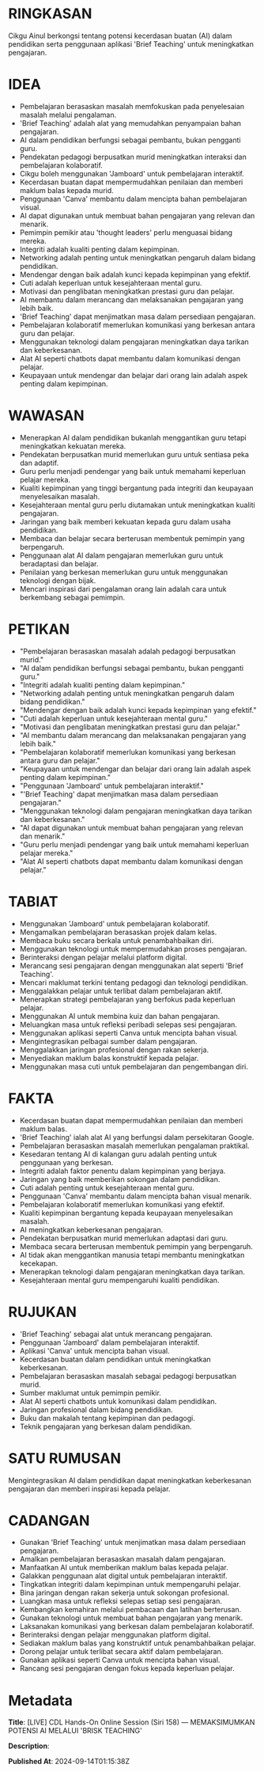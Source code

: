 # RINGKASAN
Cikgu Ainul berkongsi tentang potensi kecerdasan buatan (AI) dalam pendidikan serta penggunaan aplikasi 'Brief Teaching' untuk meningkatkan pengajaran.

# IDEA
- Pembelajaran berasaskan masalah memfokuskan pada penyelesaian masalah melalui pengalaman.
- 'Brief Teaching' adalah alat yang memudahkan penyampaian bahan pengajaran.
- AI dalam pendidikan berfungsi sebagai pembantu, bukan pengganti guru.
- Pendekatan pedagogi berpusatkan murid meningkatkan interaksi dan pembelajaran kolaboratif.
- Cikgu boleh menggunakan 'Jamboard' untuk pembelajaran interaktif.
- Kecerdasan buatan dapat mempermudahkan penilaian dan memberi maklum balas kepada murid.
- Penggunaan 'Canva' membantu dalam mencipta bahan pembelajaran visual.
- AI dapat digunakan untuk membuat bahan pengajaran yang relevan dan menarik.
- Pemimpin pemikir atau 'thought leaders' perlu menguasai bidang mereka.
- Integriti adalah kualiti penting dalam kepimpinan.
- Networking adalah penting untuk meningkatkan pengaruh dalam bidang pendidikan.
- Mendengar dengan baik adalah kunci kepada kepimpinan yang efektif.
- Cuti adalah keperluan untuk kesejahteraan mental guru.
- Motivasi dan penglibatan meningkatkan prestasi guru dan pelajar.
- AI membantu dalam merancang dan melaksanakan pengajaran yang lebih baik.
- 'Brief Teaching' dapat menjimatkan masa dalam persediaan pengajaran.
- Pembelajaran kolaboratif memerlukan komunikasi yang berkesan antara guru dan pelajar.
- Menggunakan teknologi dalam pengajaran meningkatkan daya tarikan dan keberkesanan.
- Alat AI seperti chatbots dapat membantu dalam komunikasi dengan pelajar.
- Keupayaan untuk mendengar dan belajar dari orang lain adalah aspek penting dalam kepimpinan.

# WAWASAN
- Menerapkan AI dalam pendidikan bukanlah menggantikan guru tetapi meningkatkan kekuatan mereka.
- Pendekatan berpusatkan murid memerlukan guru untuk sentiasa peka dan adaptif.
- Guru perlu menjadi pendengar yang baik untuk memahami keperluan pelajar mereka.
- Kualiti kepimpinan yang tinggi bergantung pada integriti dan keupayaan menyelesaikan masalah.
- Kesejahteraan mental guru perlu diutamakan untuk meningkatkan kualiti pengajaran.
- Jaringan yang baik memberi kekuatan kepada guru dalam usaha pendidikan.
- Membaca dan belajar secara berterusan membentuk pemimpin yang berpengaruh.
- Penggunaan alat AI dalam pengajaran memerlukan guru untuk beradaptasi dan belajar.
- Penilaian yang berkesan memerlukan guru untuk menggunakan teknologi dengan bijak.
- Mencari inspirasi dari pengalaman orang lain adalah cara untuk berkembang sebagai pemimpin.

# PETIKAN
- "Pembelajaran berasaskan masalah adalah pedagogi berpusatkan murid."
- "AI dalam pendidikan berfungsi sebagai pembantu, bukan pengganti guru."
- "Integriti adalah kualiti penting dalam kepimpinan."
- "Networking adalah penting untuk meningkatkan pengaruh dalam bidang pendidikan."
- "Mendengar dengan baik adalah kunci kepada kepimpinan yang efektif."
- "Cuti adalah keperluan untuk kesejahteraan mental guru."
- "Motivasi dan penglibatan meningkatkan prestasi guru dan pelajar."
- "AI membantu dalam merancang dan melaksanakan pengajaran yang lebih baik."
- "Pembelajaran kolaboratif memerlukan komunikasi yang berkesan antara guru dan pelajar."
- "Keupayaan untuk mendengar dan belajar dari orang lain adalah aspek penting dalam kepimpinan."
- "Penggunaan 'Jamboard' untuk pembelajaran interaktif."
- "'Brief Teaching' dapat menjimatkan masa dalam persediaan pengajaran."
- "Menggunakan teknologi dalam pengajaran meningkatkan daya tarikan dan keberkesanan."
- "AI dapat digunakan untuk membuat bahan pengajaran yang relevan dan menarik."
- "Guru perlu menjadi pendengar yang baik untuk memahami keperluan pelajar mereka."
- "Alat AI seperti chatbots dapat membantu dalam komunikasi dengan pelajar."

# TABIAT
- Menggunakan 'Jamboard' untuk pembelajaran kolaboratif.
- Mengamalkan pembelajaran berasaskan projek dalam kelas.
- Membaca buku secara berkala untuk penambahbaikan diri.
- Menggunakan teknologi untuk mempermudahkan proses pengajaran.
- Berinteraksi dengan pelajar melalui platform digital.
- Merancang sesi pengajaran dengan menggunakan alat seperti 'Brief Teaching'.
- Mencari maklumat terkini tentang pedagogi dan teknologi pendidikan.
- Menggalakkan pelajar untuk terlibat dalam pembelajaran aktif.
- Menerapkan strategi pembelajaran yang berfokus pada keperluan pelajar.
- Menggunakan AI untuk membina kuiz dan bahan pengajaran.
- Meluangkan masa untuk refleksi peribadi selepas sesi pengajaran.
- Menggunakan aplikasi seperti Canva untuk mencipta bahan visual.
- Mengintegrasikan pelbagai sumber dalam pengajaran.
- Menggalakkan jaringan profesional dengan rakan sekerja.
- Menyediakan maklum balas konstruktif kepada pelajar.
- Menggunakan masa cuti untuk pembelajaran dan pengembangan diri.

# FAKTA
- Kecerdasan buatan dapat mempermudahkan penilaian dan memberi maklum balas.
- 'Brief Teaching' ialah alat AI yang berfungsi dalam persekitaran Google.
- Pembelajaran berasaskan masalah memerlukan pengalaman praktikal.
- Kesedaran tentang AI di kalangan guru adalah penting untuk penggunaan yang berkesan.
- Integriti adalah faktor penentu dalam kepimpinan yang berjaya.
- Jaringan yang baik memberikan sokongan dalam pendidikan.
- Cuti adalah penting untuk kesejahteraan mental guru.
- Penggunaan 'Canva' membantu dalam mencipta bahan visual menarik.
- Pembelajaran kolaboratif memerlukan komunikasi yang efektif.
- Kualiti kepimpinan bergantung kepada keupayaan menyelesaikan masalah.
- AI meningkatkan keberkesanan pengajaran.
- Pendekatan berpusatkan murid memerlukan adaptasi dari guru.
- Membaca secara berterusan membentuk pemimpin yang berpengaruh.
- AI tidak akan menggantikan manusia tetapi membantu meningkatkan kecekapan.
- Menerapkan teknologi dalam pengajaran meningkatkan daya tarikan.
- Kesejahteraan mental guru mempengaruhi kualiti pendidikan.

# RUJUKAN
- 'Brief Teaching' sebagai alat untuk merancang pengajaran.
- Penggunaan 'Jamboard' dalam pembelajaran interaktif.
- Aplikasi 'Canva' untuk mencipta bahan visual.
- Kecerdasan buatan dalam pendidikan untuk meningkatkan keberkesanan.
- Pembelajaran berasaskan masalah sebagai pedagogi berpusatkan murid.
- Sumber maklumat untuk pemimpin pemikir.
- Alat AI seperti chatbots untuk komunikasi dalam pendidikan.
- Jaringan profesional dalam bidang pendidikan.
- Buku dan makalah tentang kepimpinan dan pedagogi.
- Teknik pengajaran yang berkesan dalam pendidikan.

# SATU RUMUSAN
Mengintegrasikan AI dalam pendidikan dapat meningkatkan keberkesanan pengajaran dan memberi inspirasi kepada pelajar.

# CADANGAN
- Gunakan 'Brief Teaching' untuk menjimatkan masa dalam persediaan pengajaran.
- Amalkan pembelajaran berasaskan masalah dalam pengajaran.
- Manfaatkan AI untuk memberikan maklum balas kepada pelajar.
- Galakkan penggunaan alat digital untuk pembelajaran interaktif.
- Tingkatkan integriti dalam kepimpinan untuk mempengaruhi pelajar.
- Bina jaringan dengan rakan sekerja untuk sokongan profesional.
- Luangkan masa untuk refleksi selepas setiap sesi pengajaran.
- Kembangkan kemahiran melalui pembacaan dan latihan berterusan.
- Gunakan teknologi untuk membuat bahan pengajaran yang menarik.
- Laksanakan komunikasi yang berkesan dalam pembelajaran kolaboratif.
- Berinteraksi dengan pelajar menggunakan platform digital.
- Sediakan maklum balas yang konstruktif untuk penambahbaikan pelajar.
- Dorong pelajar untuk terlibat secara aktif dalam pembelajaran.
- Gunakan aplikasi seperti Canva untuk mencipta bahan visual.
- Rancang sesi pengajaran dengan fokus kepada keperluan pelajar.

# Metadata
**Title**: [LIVE] CDL Hands-On Online Session (Siri 158) — MEMAKSIMUMKAN POTENSI AI MELALUI 'BRISK TEACHING'

**Description**: 

**Published At**: 2024-09-14T01:15:38Z